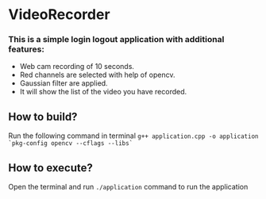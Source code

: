# VideoRecorder

### This is a simple login logout application with additional features:

* Web cam recording of 10 seconds.
* Red channels are selected with help of opencv.
* Gaussian filter are applied.
* It will show the list of the video you have recorded.

## How to build?
Run the following command in terminal ``` g++ application.cpp -o application `pkg-config opencv --cflags --libs` ```

## How to execute?
Open the terminal and run `./application` command to run the application
